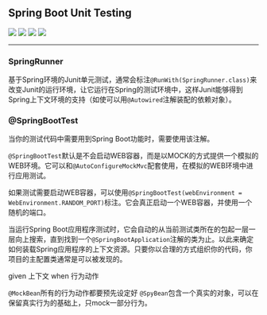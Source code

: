 ## Spring Boot Unit Testing

![](https://gitee.com/fanlychie/images/raw/develop/java1.8.svg) 
![](https://gitee.com/fanlychie/images/raw/develop/springboot2.1.6.svg) 
![](https://gitee.com/fanlychie/images/raw/develop/maven3.6.1.svg) 
![](https://gitee.com/fanlychie/images/raw/develop/idea2019.svg) 

---

### SpringRunner

基于Spring环境的Junit单元测试，通常会标注`@RunWith(SpringRunner.class)`来改变Junit的运行环境，让它运行在Spring的测试环境中，这样Junit能够得到Spring上下文环境的支持（如使可以用`@Autowired`注解装配的依赖对象）。

### @SpringBootTest

当你的测试代码中需要用到Spring Boot功能时，需要使用该注解。

`@SpringBootTest`默认是不会启动WEB容器，而是以MOCK的方式提供一个模拟的WEB环境。它可以和`@AutoConfigureMockMvc`配套使用，在模拟的WEB环境中进行应用测试。

如果测试需要启动WEB容器，可以使用`@SpringBootTest(webEnvironment = WebEnvironment.RANDOM_PORT)`标注。它会真正启动一个WEB容器，并使用一个随机的端口。

当运行Spring Boot应用程序测试时，它会自动的从当前测试类所在的包起一层一层向上搜索，直到找到一个`@SpringBootApplication`注解的类为止。以此来确定如何装载Spring应用程序的上下文资源。只要你以合理的方式组织你的代码，你项目的主配置类通常是可以被发现的。



given 上下文
when 行为动作

`@MockBean`所有的行为动作都要预先设定好
`@SpyBean`包含一个真实的对象，可以在保留真实行为的基础上，只mock一部分行为。